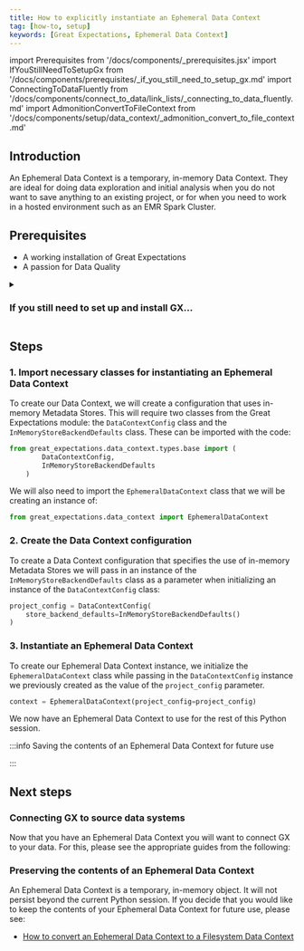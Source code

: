 ```yaml
---
title: How to explicitly instantiate an Ephemeral Data Context
tag: [how-to, setup]
keywords: [Great Expectations, Ephemeral Data Context]
---
```


import Prerequisites from '/docs/components/_prerequisites.jsx'
import IfYouStillNeedToSetupGx from '/docs/components/prerequisites/_if_you_still_need_to_setup_gx.md'
import ConnectingToDataFluently from '/docs/components/connect_to_data/link_lists/_connecting_to_data_fluently.md'
import AdmonitionConvertToFileContext from '/docs/components/setup/data_context/_admonition_convert_to_file_context.md'

## Introduction

An Ephemeral Data Context is a temporary, in-memory Data Context.  They are ideal for doing data exploration and initial analysis when you do not want to save anything to an existing project, or for when you need to work in a hosted environment such as an EMR Spark Cluster.

## Prerequisites

<Prerequisites>

- A working installation of Great Expectations
- A passion for Data Quality

</Prerequisites> 

<details>
<summary>

### If you still need to set up and install GX...

</summary>

<IfYouStillNeedToSetupGx />

</details>

## Steps

### 1. Import necessary classes for instantiating an Ephemeral Data Context

To create our Data Context, we will create a configuration that uses in-memory Metadata Stores.  This will require two classes from the Great Expectations module: the `DataContextConfig` class and the `InMemoryStoreBackendDefaults` class.  These can be imported with the code:

```python title="Python code"
from great_expectations.data_context.types.base import (
        DataContextConfig,
        InMemoryStoreBackendDefaults
    )
```

We will also need to import the `EphemeralDataContext` class that we will be creating an instance of:

```python title="Python code"
from great_expectations.data_context import EphemeralDataContext
```

### 2. Create the Data Context configuration

To create a Data Context configuration that specifies the use of in-memory Metadata Stores we will pass in an instance of the `InMemoryStoreBackendDefaults` class as a parameter when initializing an instance of the `DataContextConfig` class:

```python title="Python code"
project_config = DataContextConfig(
    store_backend_defaults=InMemoryStoreBackendDefaults()
)
```

### 3. Instantiate an Ephemeral Data Context

To create our Ephemeral Data Context instance, we initialize the `EphemeralDataContext` class while passing in the `DataContextConfig` instance we previously created as the value of the `project_config` parameter.

```python title="Python code"
context = EphemeralDataContext(project_config=project_config)
```

We now have an Ephemeral Data Context to use for the rest of this Python session.

:::info Saving the contents of an Ephemeral Data Context for future use

<AdmonitionConvertToFileContext />

:::

## Next steps

### Connecting GX to source data systems

Now that you have an Ephemeral Data Context you will want to connect GX to your data.  For this, please see the appropriate guides from the following:

<ConnectingToDataFluently />

### Preserving the contents of an Ephemeral Data Context

An Ephemeral Data Context is a temporary, in-memory object.  It will not persist beyond the current Python session.  If you decide that you would like to keep the contents of your Ephemeral Data Context for future use, please see:

- [How to convert an Ephemeral Data Context to a Filesystem Data Context](/docs/guides/setup/configuring_data_contexts/how_to_convert_an_ephemeral_data_context_to_a_filesystem_data_context.md)